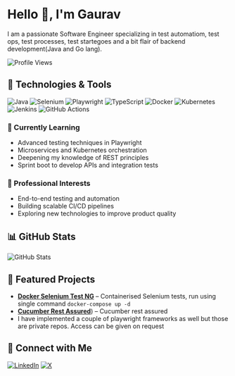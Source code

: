# Hello 👋, I'm Gaurav

I am a passionate Software Engineer specializing in test automatiom, test ops, test processes, test startegoes and a bit flair of backend development(Java and Go lang). 

![Profile Views](https://komarev.com/ghpvc/?username=gauravrajput44&color=blue&style=flat)

## 🔧 Technologies & Tools
![Java](https://img.shields.io/badge/Java-ED8B00?style=for-the-badge&logo=java&logoColor=white)
![Selenium](https://img.shields.io/badge/Selenium-43B02A?style=for-the-badge&logo=selenium&logoColor=white)
![Playwright](https://img.shields.io/badge/Playwright-2D2E83?style=for-the-badge&logo=playwright&logoColor=white)
![TypeScript](https://img.shields.io/badge/TypeScript-007ACC?style=for-the-badge&logo=typescript&logoColor=white)
![Docker](https://img.shields.io/badge/Docker-2496ED?style=for-the-badge&logo=docker&logoColor=white)
![Kubernetes](https://img.shields.io/badge/Kubernetes-326CE5?style=for-the-badge&logo=kubernetes&logoColor=white)
![Jenkins](https://img.shields.io/badge/Jenkins-D24939?style=for-the-badge&logo=jenkins&logoColor=white)
![GitHub Actions](https://img.shields.io/badge/GitHub%20Actions-2088FF?style=for-the-badge&logo=github-actions&logoColor=white)

### 🌱 Currently Learning
- Advanced testing techniques in Playwright
- Microservices and Kubernetes orchestration
- Deepening my knowledge of REST principles
- Sprint boot to develop APIs and integration tests

### 💼 Professional Interests
- End-to-end testing and automation
- Building scalable CI/CD pipelines
- Exploring new technologies to improve product quality

## 📊 GitHub Stats
![GitHub Stats](https://github-readme-stats.vercel.app/api?username=gauravrajput44&show_icons=true&theme=radical)

## 📌 Featured Projects
- [**Docker Selenium Test NG**](https://github.com/gauravrajput44/docker-container-testng-selenium) – Containerised Selenium tests, run using single command  `docker-compose up -d`
- [**Cucumber Rest Assured**](https://github.com/gauravrajput44/cucumber-restassured)) –  Cucumber rest assured
- I have implemented a couple of playwright frameworks as well but those are private repos. Access can be given on request

## 🤝 Connect with Me
[![LinkedIn](https://img.shields.io/badge/LinkedIn-blue?style=flat&logo=linkedin)](www.linkedin.com/in/gaurav-kumar-20)
[![X](https://img.shields.io/badge/X-000000?style=flat&logo=x&logoColor=white)]([https://twitter.com/yourprofile](https://x.com/gauravkiet06))

